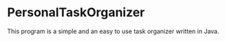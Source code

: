 # PersonalTaskOrganizer
This program is a simple and an easy to use task organizer written in Java. 
